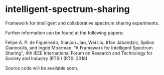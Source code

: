# intelligent-spectrum-sharing

Framework for intelligent and collaborative spectrum sharing experiments.

Further information can be found at the following papers:

Felipe A. P. de Figueiredo, Xianjun Jiao, Wei Liu, Irfan Jabandzic, Spilios Giannoulis, and Ingrid Moerman, "A Framework for Intelligent Spectrum Sharing", 4th IEEE International Forum on Research and Technology for Society and Industry (RTSI) (RTSI 2018).

Source code will be available soon.
